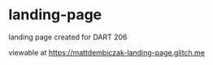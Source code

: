 # landing-page
landing page created for DART 206

viewable at https://mattdembiczak-landing-page.glitch.me
